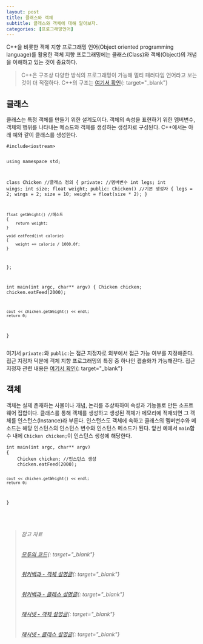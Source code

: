 ```yaml
---
layout: post
title: 클래스와 객체
subtitle: 클래스와 객체에 대해 알아보자.
categories: [프로그래밍언어]
---
```


C++을 비롯한 객체 지향 프로그래밍 언어(Object oriented programming language)를 활용한 객체 지향 프로그래밍에는 클래스(Class)와 객체(Object)의 개념을 이해하고 있는 것이 중요하다.
> C++은 구조상 다양한 방식의 프로그래밍이 가능해 멀티 패러다임 언어라고 보는 것이 더 적절하다. C++의 구조는 [여기서 확인](https://h0kyun.github.io/cpp/2022/03/31/cppbase.html){: target="_blank"}

<h2 class="section-heading">클래스</h2>
클래스는 특정 객체를 만들기 위한 설계도이다. 객체의 속성을 표현하기 위한 멤버변수, 객체의 행위를 나타내는 메소드와 객체를 생성하는 생성자로 구성된다. C++에서는 아래 예와 같이 클래스를 생성한다.
<pre><code class="cpp">#include&lt;iostream&gt;

using namespace std;

class Chicken //클래스 정의
{
private:
	//멤버변수
    int legs;
    int wings;
    int size;
    float weight;
public:
    Chicken() //기본 생성자
    {
    	legs = 2;
    	wings = 2;
        size = 10;
        weight = float(size * 2);
    }

    float getWeight() //메소드
    {
    	return weight;
    }

    void eatFeed(int calorie)
    {
        weight += calorie / 1000.0f;
    }
};

int main(int argc, char** argv)
{
    Chicken chicken;
    chicken.eatFeed(2000);

    cout << chicken.getWeight() << endl;
    return 0;
}</code></pre>
여기서 <code>private:</code>와 <code>public:</code>는 접근 지정자로 외부에서 접근 가능 여부를 지정해준다. 접근 지정자 덕분에 객체 지향 프로그래밍의 특징 중 하나인 캡슐화가 가능해진다. 접근 지정자 관련 내용은 [여기서 확인](https://h0kyun.github.io/cpp/2022/06/11/accesscontrol.html){: target="_blank"}

<h2 class="section-heading">객체</h2>
객체는 실제 존재하는 사물이나 개념, 논리를 추상화하여 속성과 기능들로 만든 소프트웨어 집합이다. 클래스를 통해 객체를 생성하고 생성된 객체가 메모리에 적재되면 그 객체를 인스턴스(Instance)라 부른다. 인스턴스도 객체에 속하고 클래스의 멤버변수와 메소드는 해당 인스턴스의 인스턴스 변수와 인스턴스 메소드가 된다. 앞선 예에서 <code>main</code>함수 내에 <code>Chicken chicken;</code>이 인스턴스 생성에 해당한다.
<pre><code calss="cpp">int main(int argc, char** argv)
{
    Chicken chicken; //인스턴스 생성
    chicken.eatFeed(2000);

    cout << chicken.getWeight() << endl;
    return 0;
}</code></pre>
<br>
>###### 참고 자료
>###### [모두의 코드](https://modoocode.com/172){: target="_blank"}
>###### [위키백과 - 객체 설명글](https://ko.wikipedia.org/wiki/%EA%B0%9D%EC%B2%B4_(%EC%BB%B4%ED%93%A8%ED%84%B0_%EA%B3%BC%ED%95%99)){: target="_blank"}
>###### [위키백과 - 클래스 설명글](https://ko.wikipedia.org/wiki/%ED%81%B4%EB%9E%98%EC%8A%A4_(%EC%BB%B4%ED%93%A8%ED%84%B0_%ED%94%84%EB%A1%9C%EA%B7%B8%EB%9E%98%EB%B0%8D)){: target="_blank"}
>###### [해시넷 - 객체 설명글](http://wiki.hash.kr/index.php/%EA%B0%9D%EC%B2%B4){: target="_blank"}
>###### [해시넷 - 클래스 설명글](http://wiki.hash.kr/index.php/%ED%81%B4%EB%9E%98%EC%8A%A4){: target="_blank"}